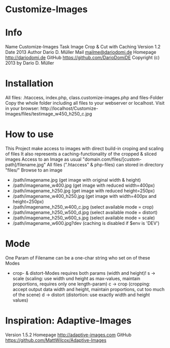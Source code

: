 Customize-Images
======

Info
======

Name 	Customize-Images
Task 	Image Crop & Cut with Caching
Version 	1.2
Date 	2013
Author 	Dario D. Müller
Mail 	mailme@dariodomi.de
Homepage 	http://dariodomi.de
GitHub 	https://github.com/DarioDomiDE
Copyright 	(c) 2013 by Dario D. Müller

Installation
======

All files: .htaccess, index.php, class.customize-images.php and files-Folder
Copy the whole folder including all files to your webserver or localhost.
Visit in your browser: http://localhost/Customize-Images/files/testimage_w450_h250_c.jpg

How to use
======

This Project make access to images with direct build-in croping and scaling of files
It also represents a caching-functionality of the cropped & sliced images
Access to an Image as usual "domain.com/files/[custom-path]/filename.jpg"
All files (".htaccess" & php-files) can stored in directory "files/"
Browse to an image
* /path/imagename.jpg 	(get image with original width & height)
* /path/imagename_w400.jpg 	(get image with reduced width=400px)
* /path/imagename_h250.jpg 	(get image with reduced height=250px)
* /path/imagename_w400_h250.jpg 	(get image with width=400px and height=250px)
* /path/imagename_h250_w400_c.jpg 	(select available mode = crop)
* /path/imagename_h250_w500_d.jpg 	(select available mode = distort)
* /path/imagename_h250_w600_s.jpg 	(select available mode = scale)
* /path/imagename_w600.jpg?dev
(caching is disabled if $env is 'DEV')

Mode
======

One Param of Filename can be a one-char string who set on of these Modes
* crop- & distort-Modes requires both params (width and height)!
    s -> scale (scaling: use width und height as max-values, maintain proportions, requires only one length-param)
    c -> crop (cropping: accept output data width and height, maintain proportions, cut too much of the scene)
    d -> distort (distortion: use exactly width and height values)

Inspiration: Adaptive-Images
======

Version 	1.5.2
Homepage 	http://adaptive-images.com
GitHub 	https://github.com/MattWilcox/Adaptive-Images
